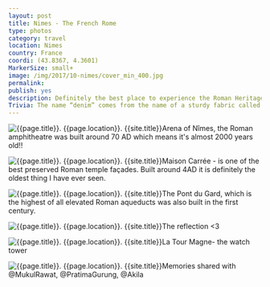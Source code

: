 ```yaml
---
layout: post
title: Nimes - The French Rome
type: photos
category: travel
location: Nimes
country: France
coordi: (43.8367, 4.3601)
MarkerSize: small+
image: /img/2017/10-nimes/cover_min_400.jpg
permalink:
publish: yes
description: Definitely the best place to experience the Roman Heritage in France.<br>
Trivia: The name “denim” comes from the name of a sturdy fabric called “Serge de Nîmes”, initially made in Nîmes, France, hence “de Nîmes” - “denim”.
---
```

<!-- http://compressjpeg.com -->
<!-- http://compressimage.toolur.com/ 1024, 400-->
<p class="center"><img src="{{site.baseurl}}/img/2017/10-nimes/cover_min.jpg" alt="{{page.title}}. {{page.location}}. {{site.title}}" title="{{page.title}}">Arena of Nîmes, the Roman amphitheatre was built around 70 AD which means it's almost 2000 years old!!</p>

<p class="center"><img src="{{site.baseurl}}/img/2017/10-nimes/1_min.jpg" alt="{{page.title}}. {{page.location}}. {{site.title}}" title="{{page.title}}">Maison Carrée - is one of the best preserved Roman temple façades. Built around 4AD it is definitely the oldest thing I have ever seen.</p>

<p class="center"><img src="{{site.baseurl}}/img/2017/10-nimes/2_min.jpg" alt="{{page.title}}. {{page.location}}. {{site.title}}" title="{{page.title}}">The Pont du Gard, which is the highest of all elevated Roman aqueducts was also built in the first century.</p>

<p class="center"><img src="{{site.baseurl}}/img/2017/10-nimes/3_min.jpg" alt="{{page.title}}. {{page.location}}. {{site.title}}" title="{{page.title}}">The reflection <3</p>

<p class="center"><img src="{{site.baseurl}}/img/2017/10-nimes/4_min.jpg" alt="{{page.title}}. {{page.location}}. {{site.title}}" title="{{page.title}}">La Tour Magne- the watch tower</p>

<p class="center"><img src="{{site.baseurl}}/img/2017/10-nimes/5_min.jpg" alt="{{page.title}}. {{page.location}}. {{site.title}}" title="{{page.title}}">Memories shared with @MukulRawat, @PratimaGurung, @Akila</p>